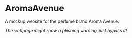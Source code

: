 # AromaAvenue
A mockup website for the perfume brand Aroma Avenue.

*The webpage might show a phishing warning, just bypass it!*
